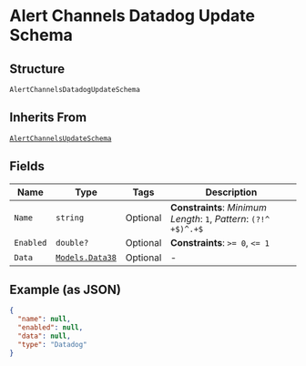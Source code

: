 
# Alert Channels Datadog Update Schema

## Structure

`AlertChannelsDatadogUpdateSchema`

## Inherits From

[`AlertChannelsUpdateSchema`](../../doc/models/alert-channels-update-schema.md)

## Fields

| Name | Type | Tags | Description |
|  --- | --- | --- | --- |
| `Name` | `string` | Optional | **Constraints**: *Minimum Length*: `1`, *Pattern*: `(?!^ +$)^.+$` |
| `Enabled` | `double?` | Optional | **Constraints**: `>= 0`, `<= 1` |
| `Data` | [`Models.Data38`](../../doc/models/data-38.md) | Optional | - |

## Example (as JSON)

```json
{
  "name": null,
  "enabled": null,
  "data": null,
  "type": "Datadog"
}
```

